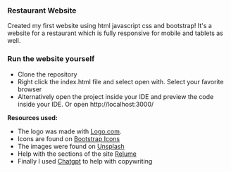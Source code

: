 ### Restaurant Website

Created my first website using html javascript css and bootstrap!
It's a website for a restaurant which is fully responsive for mobile and tablets as well.

### Run the website yourself
* Clone the repository
* Right click the index.html file and select open with. Select your favorite browser
* Alternatively open the project inside your IDE and preview the code inside your IDE. Or open http://localhost:3000/ 


**Resources used:**

* The logo was made with [Logo.com](https://app.logo.com/).
* Icons are found on [Bootstrap Icons](https://icons.getbootstrap.com/)
* The images were found on [Unsplash](https://unsplash.com/)
* Help with the sections of the site [Relume](https://www.relume.io/)
* Finally I used [Chatgpt](https://chat.openai.com/) to help with copywriting





